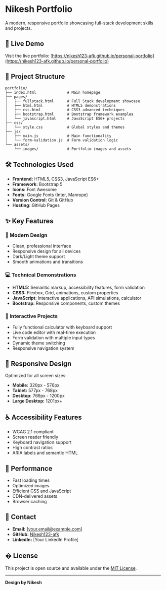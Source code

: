 # Nikesh Portfolio

A modern, responsive portfolio showcasing full-stack development skills and projects.

## 🚀 Live Demo

Visit the live portfolio: [https://nikesh123-afk.github.io/personal-portfolio](https://nikesh123-afk.github.io/personal-portfolio)

## 📁 Project Structure

```
portfolio/
├── index.html              # Main homepage
├── pages/
│   ├── fullstack.html      # Full Stack development showcase
│   ├── html.html           # HTML5 demonstrations
│   ├── css.html            # CSS3 advanced techniques
│   ├── bootstrap.html      # Bootstrap framework examples
│   └── javascript.html     # JavaScript ES6+ projects
├── css/
│   └── style.css           # Global styles and themes
├── js/
│   ├── main.js             # Main functionality
│   └── form-validation.js  # Form validation logic
└── assets/
    └── images/             # Portfolio images and assets
```

## 🛠️ Technologies Used

- **Frontend:** HTML5, CSS3, JavaScript ES6+
- **Framework:** Bootstrap 5
- **Icons:** Font Awesome
- **Fonts:** Google Fonts (Inter, Manrope)
- **Version Control:** Git & GitHub
- **Hosting:** GitHub Pages

## ✨ Key Features

### 🎨 Modern Design
- Clean, professional interface
- Responsive design for all devices
- Dark/Light theme support
- Smooth animations and transitions

### 💻 Technical Demonstrations
- **HTML5:** Semantic markup, accessibility features, form validation
- **CSS3:** Flexbox, Grid, animations, custom properties
- **JavaScript:** Interactive applications, API simulations, calculator
- **Bootstrap:** Responsive components, custom themes

### 🔧 Interactive Projects
- Fully functional calculator with keyboard support
- Live code editor with real-time execution
- Form validation with multiple input types
- Dynamic theme switching
- Responsive navigation system

## 📱 Responsive Design

Optimized for all screen sizes:
- **Mobile:** 320px - 576px
- **Tablet:** 577px - 768px
- **Desktop:** 769px - 1200px
- **Large Desktop:** 1201px+

## ♿ Accessibility Features

- WCAG 2.1 compliant
- Screen reader friendly
- Keyboard navigation support
- High contrast ratios
- ARIA labels and semantic HTML

## 🚀 Performance

- Fast loading times
- Optimized images
- Efficient CSS and JavaScript
- CDN-delivered assets
- Browser caching

## 📧 Contact

- **Email:** [your.email@example.com]
- **GitHub:** [Nikesh123-afk](https://github.com/Nikesh123-afk)
- **LinkedIn:** [Your LinkedIn Profile]

## � License

This project is open source and available under the [MIT License](LICENSE).

---

**Design by Nikesh**
